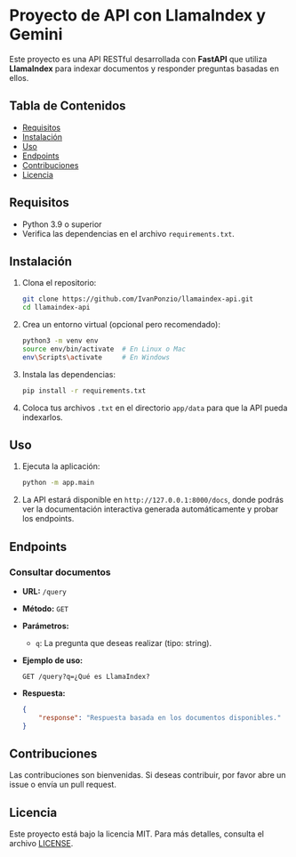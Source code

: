 # Proyecto de API con LlamaIndex y Gemini

Este proyecto es una API RESTful desarrollada con **FastAPI** que utiliza **LlamaIndex** para indexar documentos y responder preguntas basadas en ellos.

## Tabla de Contenidos

- [Requisitos](#requisitos)
- [Instalación](#instalación)
- [Uso](#uso)
- [Endpoints](#endpoints)
- [Contribuciones](#contribuciones)
- [Licencia](#licencia)

## Requisitos

- Python 3.9 o superior
- Verifica las dependencias en el archivo `requirements.txt`.

## Instalación

1. Clona el repositorio:
    ```bash
    git clone https://github.com/IvanPonzio/llamaindex-api.git
    cd llamaindex-api
    ```

2. Crea un entorno virtual (opcional pero recomendado):
    ```bash
    python3 -m venv env
    source env/bin/activate  # En Linux o Mac
    env\Scripts\activate     # En Windows
    ```

3. Instala las dependencias:
    ```bash
    pip install -r requirements.txt
    ```

4. Coloca tus archivos `.txt` en el directorio `app/data` para que la API pueda indexarlos.

## Uso

1. Ejecuta la aplicación:
    ```bash
    python -m app.main
    ```

2. La API estará disponible en `http://127.0.0.1:8000/docs`, donde podrás ver la documentación interactiva generada automáticamente y probar los endpoints.

## Endpoints

### Consultar documentos

- **URL:** `/query`
- **Método:** `GET`
- **Parámetros:**
    - `q`: La pregunta que deseas realizar (tipo: string).
- **Ejemplo de uso:**
    ```http
    GET /query?q=¿Qué es LlamaIndex?
    ```

- **Respuesta:**
    ```json
    {
        "response": "Respuesta basada en los documentos disponibles."
    }
    ```

## Contribuciones

Las contribuciones son bienvenidas. Si deseas contribuir, por favor abre un issue o envía un pull request.

## Licencia

Este proyecto está bajo la licencia MIT. Para más detalles, consulta el archivo [LICENSE](LICENSE).
